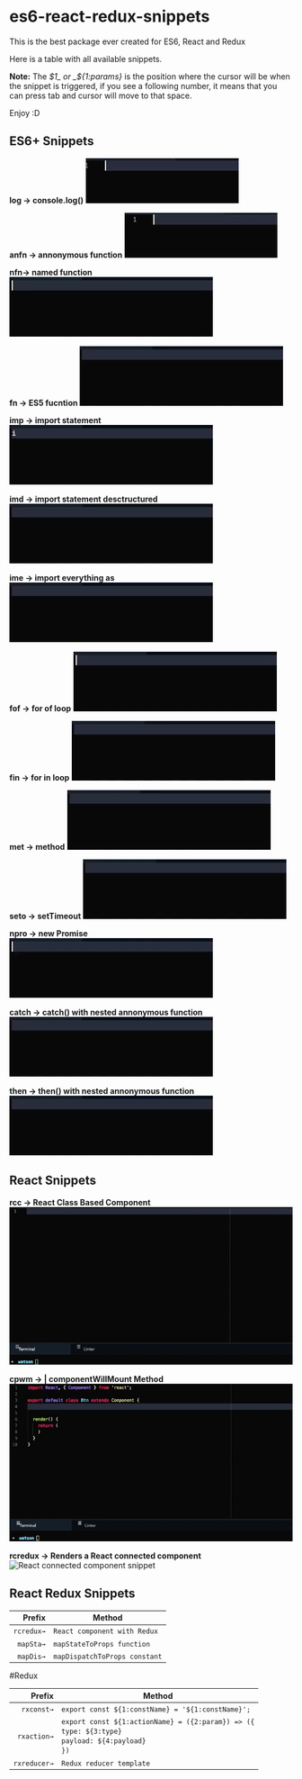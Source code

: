 # es6-react-redux-snippets
This is the best package ever created for ES6, React and Redux


Here is a table with all available snippets.

**Note:** The _$1_ or _${1:params}_ is the position where the cursor will be when the snippet is triggered, if you see a following number, it means that you can press tab and cursor will move to that space.

Enjoy :D


## ES6+ Snippets

**log → console.log()**
![log snippet animation](./docs/log.gif)

**anfn → annonymous function**
![annonymous function snippet](./docs/anfn.gif)

**nfn→ named function**
![named function snippet](./docs/nfn.gif)

**fn → ES5 fucntion**
![ES5 function snippet](./docs/fn.gif)

**imp → import statement**
![import statement snippet](./docs/imp.gif)

**imd → import statement desctructured**
![import statement with destructuring snippet](./docs/imd.gif)

**ime → import everything as**
![import everything snippet](./docs/ime.gif)

**fof → for of loop**
![for of loop snippet](./docs/fof.gif)

**fin → for in loop**
![for in loop snippet](./docs/fin.gif)

**met → method**
![method snippet](./docs/met.gif)

**seto → setTimeout**
![setTimeout snippet](./docs/seto.gif)

**npro → new Promise**
![npro snippet](./docs/npro.gif)

**catch → catch() with nested annonymous function**
![catch method snippet](./docs/catch.gif)

**then → then() with nested annonymous function**
![then function snippet](./docs/then.gif)

## React Snippets

**rcc → React Class Based Component**
![React component snippet](./docs/rcc.gif)

**cpwm → | componentWillMount Method**
![componentWillMount snippet](./docs/cpwm.gif)

**rcredux → Renders a React connected component**
![React connected component snippet](./docs/rcredux.gif)

## React Redux Snippets

|Prefix|Method|
|-------:|-------|
|`rcredux→`|`React component with Redux`|
|`mapSta→`|`mapStateToProps function`|
|`mapDis→`|`mapDispatchToProps constant`|


#Redux

|Prefix|Method|
|-------:|-------|
|`rxconst→`|`export const ${1:constName} = '${1:constName}';`|
|`rxaction→`|`export const ${1:actionName} = ({2:param}) => ({` <br> `type: ${3:type}` <br> `payload: ${4:payload}` <br> `})`|
|`rxreducer→`|`Redux reducer template`|
